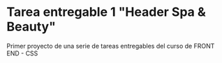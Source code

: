 # Tarea entregable 1 "Header Spa & Beauty"

Primer proyecto de una serie de tareas entregables del curso de FRONT END - CSS